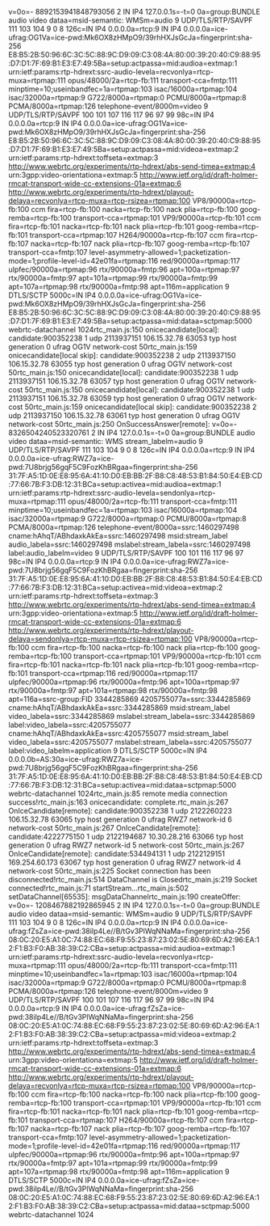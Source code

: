 v=0o=- 8892153941848793056 2 IN IP4 127.0.0.1s=-t=0 0a=group:BUNDLE audio video dataa=msid-semantic: WMSm=audio 9 UDP/TLS/RTP/SAVPF 111 103 104 9 0 8 126c=IN IP4 0.0.0.0a=rtcp:9 IN IP4 0.0.0.0a=ice-ufrag:OG1Va=ice-pwd:Mk6OX8zHMpO9/39rhHXJsGcJa=fingerprint:sha-256 E8:B5:2B:50:96:6C:3C:5C:88:9C:D9:09:C3:08:4A:80:00:39:20:40:C9:88:95:D7:D1:7F:69:B1:E3:E7:49:5Ba=setup:actpassa=mid:audioa=extmap:1 urn:ietf:params:rtp-hdrext:ssrc-audio-levela=recvonlya=rtcp-muxa=rtpmap:111 opus/48000/2a=rtcp-fb:111 transport-cca=fmtp:111 minptime=10;useinbandfec=1a=rtpmap:103 isac/16000a=rtpmap:104 isac/32000a=rtpmap:9 G722/8000a=rtpmap:0 PCMU/8000a=rtpmap:8 PCMA/8000a=rtpmap:126 telephone-event/8000m=video 9 UDP/TLS/RTP/SAVPF 100 101 107 116 117 96 97 99 98c=IN IP4 0.0.0.0a=rtcp:9 IN IP4 0.0.0.0a=ice-ufrag:OG1Va=ice-pwd:Mk6OX8zHMpO9/39rhHXJsGcJa=fingerprint:sha-256 E8:B5:2B:50:96:6C:3C:5C:88:9C:D9:09:C3:08:4A:80:00:39:20:40:C9:88:95:D7:D1:7F:69:B1:E3:E7:49:5Ba=setup:actpassa=mid:videoa=extmap:2 urn:ietf:params:rtp-hdrext:toffseta=extmap:3 http://www.webrtc.org/experiments/rtp-hdrext/abs-send-timea=extmap:4 urn:3gpp:video-orientationa=extmap:5 http://www.ietf.org/id/draft-holmer-rmcat-transport-wide-cc-extensions-01a=extmap:6 http://www.webrtc.org/experiments/rtp-hdrext/playout-delaya=recvonlya=rtcp-muxa=rtcp-rsizea=rtpmap:100 VP8/90000a=rtcp-fb:100 ccm fira=rtcp-fb:100 nacka=rtcp-fb:100 nack plia=rtcp-fb:100 goog-remba=rtcp-fb:100 transport-cca=rtpmap:101 VP9/90000a=rtcp-fb:101 ccm fira=rtcp-fb:101 nacka=rtcp-fb:101 nack plia=rtcp-fb:101 goog-remba=rtcp-fb:101 transport-cca=rtpmap:107 H264/90000a=rtcp-fb:107 ccm fira=rtcp-fb:107 nacka=rtcp-fb:107 nack plia=rtcp-fb:107 goog-remba=rtcp-fb:107 transport-cca=fmtp:107 level-asymmetry-allowed=1;packetization-mode=1;profile-level-id=42e01fa=rtpmap:116 red/90000a=rtpmap:117 ulpfec/90000a=rtpmap:96 rtx/90000a=fmtp:96 apt=100a=rtpmap:97 rtx/90000a=fmtp:97 apt=101a=rtpmap:99 rtx/90000a=fmtp:99 apt=107a=rtpmap:98 rtx/90000a=fmtp:98 apt=116m=application 9 DTLS/SCTP 5000c=IN IP4 0.0.0.0a=ice-ufrag:OG1Va=ice-pwd:Mk6OX8zHMpO9/39rhHXJsGcJa=fingerprint:sha-256 E8:B5:2B:50:96:6C:3C:5C:88:9C:D9:09:C3:08:4A:80:00:39:20:40:C9:88:95:D7:D1:7F:69:B1:E3:E7:49:5Ba=setup:actpassa=mid:dataa=sctpmap:5000 webrtc-datachannel 1024rtc_main.js:150 onicecandidate[local]: candidate:900352238 1 udp 2113937151 106.15.32.78 63053 typ host generation 0 ufrag OG1V network-cost 50rtc_main.js:159 onicecandidate[local skip]: candidate:900352238 2 udp 2113937150 106.15.32.78 63055 typ host generation 0 ufrag OG1V network-cost 50rtc_main.js:150 onicecandidate[local]: candidate:900352238 1 udp 2113937151 106.15.32.78 63057 typ host generation 0 ufrag OG1V network-cost 50rtc_main.js:150 onicecandidate[local]: candidate:900352238 1 udp 2113937151 106.15.32.78 63059 typ host generation 0 ufrag OG1V network-cost 50rtc_main.js:159 onicecandidate[local skip]: candidate:900352238 2 udp 2113937150 106.15.32.78 63061 typ host generation 0 ufrag OG1V network-cost 50rtc_main.js:250 OnSuccessAnswer[remote]: v=0o=- 8326504240523320761 2 IN IP4 127.0.0.1s=-t=0 0a=group:BUNDLE audio video dataa=msid-semantic: WMS stream_labelm=audio 9 UDP/TLS/RTP/SAVPF 111 103 104 9 0 8 126c=IN IP4 0.0.0.0a=rtcp:9 IN IP4 0.0.0.0a=ice-ufrag:RWZ7a=ice-pwd:7U8brjg56gqF5C9FozKhBRgaa=fingerprint:sha-256 31:7F:A5:1D:0E:E8:95:6A:41:10:D0:EB:BB:2F:B8:C8:48:53:B1:84:50:E4:EB:CD:77:66:7B:F3:DB:12:31:BCa=setup:activea=mid:audioa=extmap:1 urn:ietf:params:rtp-hdrext:ssrc-audio-levela=sendonlya=rtcp-muxa=rtpmap:111 opus/48000/2a=rtcp-fb:111 transport-cca=fmtp:111 minptime=10;useinbandfec=1a=rtpmap:103 isac/16000a=rtpmap:104 isac/32000a=rtpmap:9 G722/8000a=rtpmap:0 PCMU/8000a=rtpmap:8 PCMA/8000a=rtpmap:126 telephone-event/8000a=ssrc:1460297498 cname:hAhqT/ABhdaxkAkEa=ssrc:1460297498 msid:stream_label audio_labela=ssrc:1460297498 mslabel:stream_labela=ssrc:1460297498 label:audio_labelm=video 9 UDP/TLS/RTP/SAVPF 100 101 116 117 96 97 98c=IN IP4 0.0.0.0a=rtcp:9 IN IP4 0.0.0.0a=ice-ufrag:RWZ7a=ice-pwd:7U8brjg56gqF5C9FozKhBRgaa=fingerprint:sha-256 31:7F:A5:1D:0E:E8:95:6A:41:10:D0:EB:BB:2F:B8:C8:48:53:B1:84:50:E4:EB:CD:77:66:7B:F3:DB:12:31:BCa=setup:activea=mid:videoa=extmap:2 urn:ietf:params:rtp-hdrext:toffseta=extmap:3 http://www.webrtc.org/experiments/rtp-hdrext/abs-send-timea=extmap:4 urn:3gpp:video-orientationa=extmap:5 http://www.ietf.org/id/draft-holmer-rmcat-transport-wide-cc-extensions-01a=extmap:6 http://www.webrtc.org/experiments/rtp-hdrext/playout-delaya=sendonlya=rtcp-muxa=rtcp-rsizea=rtpmap:100 VP8/90000a=rtcp-fb:100 ccm fira=rtcp-fb:100 nacka=rtcp-fb:100 nack plia=rtcp-fb:100 goog-remba=rtcp-fb:100 transport-cca=rtpmap:101 VP9/90000a=rtcp-fb:101 ccm fira=rtcp-fb:101 nacka=rtcp-fb:101 nack plia=rtcp-fb:101 goog-remba=rtcp-fb:101 transport-cca=rtpmap:116 red/90000a=rtpmap:117 ulpfec/90000a=rtpmap:96 rtx/90000a=fmtp:96 apt=100a=rtpmap:97 rtx/90000a=fmtp:97 apt=101a=rtpmap:98 rtx/90000a=fmtp:98 apt=116a=ssrc-group:FID 3344285869 4205755077a=ssrc:3344285869 cname:hAhqT/ABhdaxkAkEa=ssrc:3344285869 msid:stream_label video_labela=ssrc:3344285869 mslabel:stream_labela=ssrc:3344285869 label:video_labela=ssrc:4205755077 cname:hAhqT/ABhdaxkAkEa=ssrc:4205755077 msid:stream_label video_labela=ssrc:4205755077 mslabel:stream_labela=ssrc:4205755077 label:video_labelm=application 9 DTLS/SCTP 5000c=IN IP4 0.0.0.0b=AS:30a=ice-ufrag:RWZ7a=ice-pwd:7U8brjg56gqF5C9FozKhBRgaa=fingerprint:sha-256 31:7F:A5:1D:0E:E8:95:6A:41:10:D0:EB:BB:2F:B8:C8:48:53:B1:84:50:E4:EB:CD:77:66:7B:F3:DB:12:31:BCa=setup:activea=mid:dataa=sctpmap:5000 webrtc-datachannel 1024rtc_main.js:85 remote media connection success!rtc_main.js:163 onicecandidate: complete.rtc_main.js:267 OnIceCandidate[remote]: candidate:900352238 1 udp 2122260223 106.15.32.78 63065 typ host generation 0 ufrag RWZ7 network-id 6 network-cost 50rtc_main.js:267 OnIceCandidate[remote]: candidate:4222775150 1 udp 2122194687 10.30.28.216 63066 typ host generation 0 ufrag RWZ7 network-id 5 network-cost 50rtc_main.js:267 OnIceCandidate[remote]: candidate:534494131 1 udp 2122129151 169.254.60.173 63067 typ host generation 0 ufrag RWZ7 network-id 4 network-cost 50rtc_main.js:225 Socket connection has been disconnected!rtc_main.js:514 DataChannel is Closedrtc_main.js:219 Socket connected!rtc_main.js:71 startStream...rtc_main.js:502 setDataChannel[65535]: msgDataChannelrtc_main.js:190 createOffer: v=0o=- 1208467882192865945 2 IN IP4 127.0.0.1s=-t=0 0a=group:BUNDLE audio video dataa=msid-semantic: WMSm=audio 9 UDP/TLS/RTP/SAVPF 111 103 104 9 0 8 126c=IN IP4 0.0.0.0a=rtcp:9 IN IP4 0.0.0.0a=ice-ufrag:fZsZa=ice-pwd:38iIp4Le//B/tGv3PlWqNNaMa=fingerprint:sha-256 08:0C:20:E5:A1:0C:74:88:EC:68:F9:55:23:87:23:02:5E:80:69:6D:A2:96:EA:12:F1:B3:F0:AB:38:39:C2:CBa=setup:actpassa=mid:audioa=extmap:1 urn:ietf:params:rtp-hdrext:ssrc-audio-levela=recvonlya=rtcp-muxa=rtpmap:111 opus/48000/2a=rtcp-fb:111 transport-cca=fmtp:111 minptime=10;useinbandfec=1a=rtpmap:103 isac/16000a=rtpmap:104 isac/32000a=rtpmap:9 G722/8000a=rtpmap:0 PCMU/8000a=rtpmap:8 PCMA/8000a=rtpmap:126 telephone-event/8000m=video 9 UDP/TLS/RTP/SAVPF 100 101 107 116 117 96 97 99 98c=IN IP4 0.0.0.0a=rtcp:9 IN IP4 0.0.0.0a=ice-ufrag:fZsZa=ice-pwd:38iIp4Le//B/tGv3PlWqNNaMa=fingerprint:sha-256 08:0C:20:E5:A1:0C:74:88:EC:68:F9:55:23:87:23:02:5E:80:69:6D:A2:96:EA:12:F1:B3:F0:AB:38:39:C2:CBa=setup:actpassa=mid:videoa=extmap:2 urn:ietf:params:rtp-hdrext:toffseta=extmap:3 http://www.webrtc.org/experiments/rtp-hdrext/abs-send-timea=extmap:4 urn:3gpp:video-orientationa=extmap:5 http://www.ietf.org/id/draft-holmer-rmcat-transport-wide-cc-extensions-01a=extmap:6 http://www.webrtc.org/experiments/rtp-hdrext/playout-delaya=recvonlya=rtcp-muxa=rtcp-rsizea=rtpmap:100 VP8/90000a=rtcp-fb:100 ccm fira=rtcp-fb:100 nacka=rtcp-fb:100 nack plia=rtcp-fb:100 goog-remba=rtcp-fb:100 transport-cca=rtpmap:101 VP9/90000a=rtcp-fb:101 ccm fira=rtcp-fb:101 nacka=rtcp-fb:101 nack plia=rtcp-fb:101 goog-remba=rtcp-fb:101 transport-cca=rtpmap:107 H264/90000a=rtcp-fb:107 ccm fira=rtcp-fb:107 nacka=rtcp-fb:107 nack plia=rtcp-fb:107 goog-remba=rtcp-fb:107 transport-cca=fmtp:107 level-asymmetry-allowed=1;packetization-mode=1;profile-level-id=42e01fa=rtpmap:116 red/90000a=rtpmap:117 ulpfec/90000a=rtpmap:96 rtx/90000a=fmtp:96 apt=100a=rtpmap:97 rtx/90000a=fmtp:97 apt=101a=rtpmap:99 rtx/90000a=fmtp:99 apt=107a=rtpmap:98 rtx/90000a=fmtp:98 apt=116m=application 9 DTLS/SCTP 5000c=IN IP4 0.0.0.0a=ice-ufrag:fZsZa=ice-pwd:38iIp4Le//B/tGv3PlWqNNaMa=fingerprint:sha-256 08:0C:20:E5:A1:0C:74:88:EC:68:F9:55:23:87:23:02:5E:80:69:6D:A2:96:EA:12:F1:B3:F0:AB:38:39:C2:CBa=setup:actpassa=mid:dataa=sctpmap:5000 webrtc-datachannel 1024
